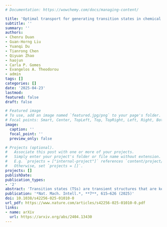 ```yaml
---
# Documentation: https://wowchemy.com/docs/managing-content/

title: 'Optimal transport for generating transition states in chemical reactions'
subtitle: ''
summary: ''
authors:
- Chenru Duan
- Guan-Horng Liu
- Yuanqi Du
- Tianrong Chen
- Qiyuan Zhao
- haojun
- Carla P. Gomes
- Evangelos A. Theodorou
- admin
tags: []
categories: []
date: '2025-04-23'
lastmod: 
featured: false
draft: false

# Featured image
# To use, add an image named `featured.jpg/png` to your page's folder.
# Focal points: Smart, Center, TopLeft, Top, TopRight, Left, Right, BottomLeft, Bottom, BottomRight.
image:
  caption: ''
  focal_point: ''
  preview_only: false

# Projects (optional).
#   Associate this post with one or more of your projects.
#   Simply enter your project's folder or file name without extension.
#   E.g. `projects = ["internal-project"]` references `content/project/deep-learning/index.md`.
#   Otherwise, set `projects = []`.
projects: []
publishDate: 
publication_types:
- '2'
abstract: 'Transition states (TSs) are transient structures that are key to understanding reaction mechanisms and designing catalysts but challenging to capture in experiments. Many optimization algorithms have been developed to search for TSs computationally. Yet, the cost of these algorithms driven by quantum chemistry methods (usually density functional theory) is still high, posing challenges for their applications in building large reaction networks for reaction exploration. Here we developed React-OT, an optimal transport approach for generating unique TS structures from reactants and products. React-OT generates highly accurate TS structures with a median structural root mean square deviation of 0.053 Å and median barrier height error of 1.06 kcal mol−1 requiring only 0.4 s per reaction. The root mean square deviation and barrier height error are further improved by roughly 25% through pretraining React-OT on a large reaction dataset obtained with a lower level of theory, GFN2-xTB. We envision that the remarkable accuracy and rapid inference of React-OT will be highly useful when integrated with the current high-throughput TS search workflow. This integration will facilitate the exploration of chemical reactions with unknown mechanisms.'
publication: '*Nat. Mach. Intell.*, **7**, 615–626 (2025)'
doi: 10.1038/s42256-025-01010-0
url_pdf: https://www.nature.com/articles/s42256-025-01010-0.pdf
links:
- name: arXiv
  url: https://arxiv.org/abs/2404.13430
---
```

